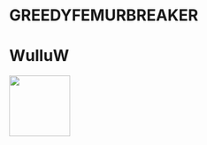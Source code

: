 # GREEDYFEMURBREAKER
# WulluW
<img src="https://file.garden/Zn4VyXfEdAHVeqaq/IMG_1766.gif" width="110">

